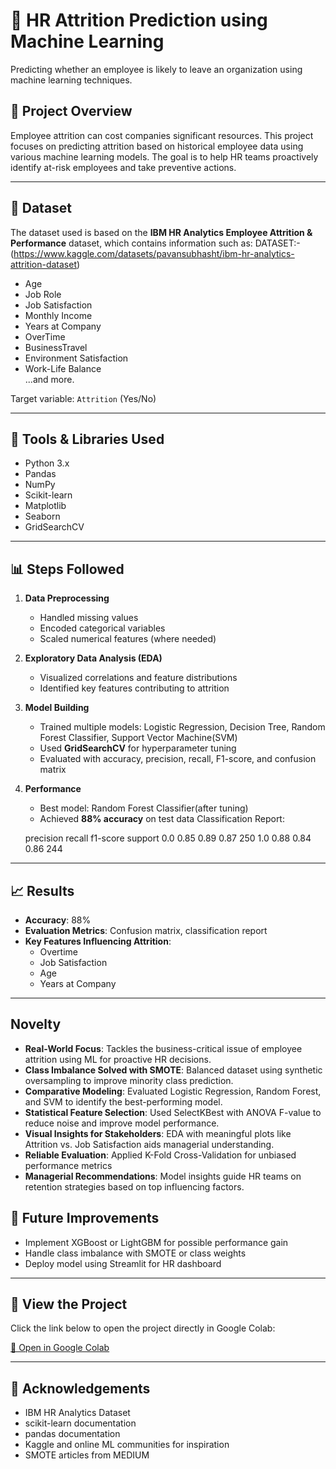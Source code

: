 # 🧠 HR Attrition Prediction using Machine Learning

Predicting whether an employee is likely to leave an organization using machine learning techniques.

## 📌 Project Overview

Employee attrition can cost companies significant resources. This project focuses on predicting attrition based on historical employee data using various machine learning models. The goal is to help HR teams proactively identify at-risk employees and take preventive actions.

---

## 📂 Dataset

The dataset used is based on the **IBM HR Analytics Employee Attrition & Performance** dataset, which contains information such as:
DATASET:- (https://www.kaggle.com/datasets/pavansubhasht/ibm-hr-analytics-attrition-dataset)
- Age
- Job Role
- Job Satisfaction
- Monthly Income
- Years at Company
- OverTime
- BusinessTravel
- Environment Satisfaction
- Work-Life Balance  
...and more.

Target variable: `Attrition` (Yes/No)

---

## 🧰 Tools & Libraries Used

- Python 3.x
- Pandas
- NumPy
- Scikit-learn
- Matplotlib
- Seaborn
- GridSearchCV

---

## 📊 Steps Followed

1. **Data Preprocessing**
   - Handled missing values
   - Encoded categorical variables
   - Scaled numerical features (where needed)

2. **Exploratory Data Analysis (EDA)**
   - Visualized correlations and feature distributions
   - Identified key features contributing to attrition

3. **Model Building**
   - Trained multiple models: Logistic Regression, Decision Tree, Random Forest Classifier, Support Vector Machine(SVM)
   - Used **GridSearchCV** for hyperparameter tuning
   - Evaluated with accuracy, precision, recall, F1-score, and confusion matrix

4. **Performance**
   - Best model: Random Forest Classifier(after tuning)
   - Achieved **88% accuracy** on test data
Classification Report:

    precision recall f1-score support
0.0     0.85    0.89    0.87    250
1.0     0.88    0.84    0.86    244
---

## 📈 Results

- **Accuracy**: 88%
- **Evaluation Metrics**: Confusion matrix, classification report
- **Key Features Influencing Attrition**:
  - Overtime
  - Job Satisfaction
  - Age
  - Years at Company

---

## Novelty 
- **Real-World Focus**: Tackles the business-critical issue of employee attrition using ML for proactive HR
decisions.
- **Class Imbalance Solved with SMOTE**: Balanced dataset using synthetic oversampling to improve minority
class prediction.
- **Comparative Modeling**: Evaluated Logistic Regression, Random Forest, and SVM to identify the
best-performing model.
- **Statistical Feature Selection**: Used SelectKBest with ANOVA F-value to reduce noise and improve model
performance.
- **Visual Insights for Stakeholders**: EDA with meaningful plots like Attrition vs. Job Satisfaction aids
managerial understanding.
- **Reliable Evaluation**: Applied K-Fold Cross-Validation for unbiased performance metrics
- **Managerial Recommendations**: Model insights guide HR teams on retention strategies based on top
influencing factors.

## 🚀 Future Improvements

- Implement XGBoost or LightGBM for possible performance gain
- Handle class imbalance with SMOTE or class weights
- Deploy model using Streamlit for HR dashboard

---
## 🔗 View the Project

Click the link below to open the project directly in Google Colab:

[📎 Open in Google Colab](https://colab.research.google.com/drive/1Xv3AWeMDUJMcL87hZ0ZbGGml68jgoaK8?usp=sharing)

---
## 🤝 Acknowledgements

- IBM HR Analytics Dataset
- scikit-learn documentation
- pandas documentation
- Kaggle and online ML communities for inspiration
- SMOTE articles from MEDIUM
